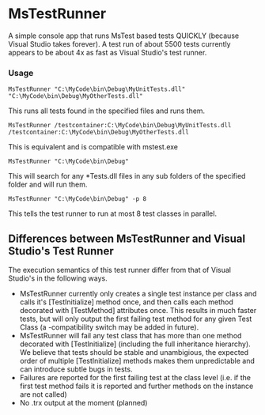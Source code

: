 # MsTestRunner

A simple console app that runs MsTest based tests QUICKLY (because Visual Studio takes forever).
A test run of about 5500 tests currently appears to be about 4x as fast as Visual Studio's test runner.

### Usage

    MsTestRunner "C:\MyCode\bin\Debug\MyUnitTests.dll" "C:\MyCode\bin\Debug\MyOtherTests.dll"
This runs all tests found in the specified files and runs them.

    MsTestRunner /testcontainer:C:\MyCode\bin\Debug\MyUnitTests.dll /testcontainer:C:\MyCode\bin\Debug\MyOtherTests.dll
This is equivalent and is compatible with mstest.exe 


    MsTestRunner "C:\MyCode\bin\Debug"
This will search for any *Tests.dll files in any sub folders of the specified folder and will run them.

    MsTestRunner "C:\MyCode\bin\Debug" -p 8
This tells the test runner to run at most 8 test classes in parallel.

## Differences between MsTestRunner and Visual Studio's Test Runner
The execution semantics of this test runner differ from that of Visual Studio's in the following ways.

* MsTestRunner currently only creates a single test instance per class and calls it's [TestInitialize] method once, and then calls each method decorated with [TestMethod] attributes once. This results in much faster tests, but will only output the first failing test method for any given Test Class (a -compatibility switch may be added in future).
* MsTestRunner will fail any test class that has more than one method decorated with [TestInitialize] (including the full inheritance hierarchy). We believe that tests should be stable and unambigious, the expected order of multiple [TestInitialize] methods makes them unpredictable and can introduce subtle bugs in tests.
* Failures are reported for the first failing test at the class level (i.e. if the first test method fails it is reported and further methods on the instance are not called)
* No .trx output at the moment (planned)